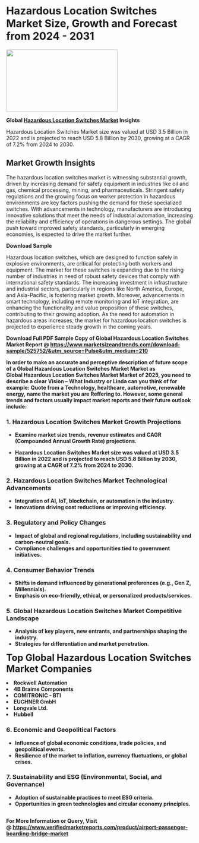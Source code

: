 <H1>Hazardous Location Switches Market Size, Growth and Forecast from 2024 - 2031</H1><img class="aligncenter size-medium wp-image-584254" src="https://thirdeyenews.in/wp-content/uploads/2024/09/Global-Market-Research-300x168.jpeg" alt="" width="300" height="168" /><p><strong>Global&nbsp;<a href="https://www.marketsizeandtrends.com/download-sample/525752/&amp;utm_source=Pulse&amp;utm_medium=210">Hazardous Location Switches Market</a> Insights</strong></p><p>Hazardous Location Switches Market size was valued at USD 3.5 Billion in 2022 and is projected to reach USD 5.8 Billion by 2030, growing at a CAGR of 7.2% from 2024 to 2030.</p><p><h2>Market Growth Insights</h2> <p>The hazardous location switches market is witnessing substantial growth, driven by increasing demand for safety equipment in industries like oil and gas, chemical processing, mining, and pharmaceuticals. Stringent safety regulations and the growing focus on worker protection in hazardous environments are key factors pushing the demand for these specialized switches. With advancements in technology, manufacturers are introducing innovative solutions that meet the needs of industrial automation, increasing the reliability and efficiency of operations in dangerous settings. The global push toward improved safety standards, particularly in emerging economies, is expected to drive the market further.</p> <p><strong>Download Sample</strong></p> <p>Hazardous location switches, which are designed to function safely in explosive environments, are critical for protecting both workers and equipment. The market for these switches is expanding due to the rising number of industries in need of robust safety devices that comply with international safety standards. The increasing investment in infrastructure and industrial sectors, particularly in regions like North America, Europe, and Asia-Pacific, is fostering market growth. Moreover, advancements in smart technology, including remote monitoring and IoT integration, are enhancing the functionality and value proposition of these switches, contributing to their growing adoption. As the need for automation in hazardous areas increases, the market for hazardous location switches is projected to experience steady growth in the coming years.</p> <p><strong></p><p><span class=""><strong>Download Full PDF Sample Copy of Global Hazardous Location Switches Market Report</strong> @ <a href="https://www.marketsizeandtrends.com/download-sample/525752/&amp;utm_source=Pulse&amp;utm_medium=210" target="_blank">https://www.marketsizeandtrends.com/download-sample/525752/&amp;utm_source=Pulse&amp;utm_medium=210</a></span></p><p>In order to make an accurate and perceptive description of future scope of a Global&nbsp;Hazardous Location Switches Market Market as Global&nbsp;Hazardous Location Switches Market Market of 2025, you need to describe a clear Vision &ndash; What Industry or Linda can you think of for example: Quote from a Technology, healthcare, automotive, renewable energy, name the market you are Reffering to. However, some general trends and factors usually impact market reports and their future outlook include:</p><h3>1.&nbsp;<strong>Hazardous Location Switches Market Growth Projections</strong></h3><ul><li>Examine market size trends, revenue estimates and CAGR (Compounded Annual Growth Rate) projections.</li><li><p>Hazardous Location Switches Market size was valued at USD 3.5 Billion in 2022 and is projected to reach USD 5.8 Billion by 2030, growing at a CAGR of 7.2% from 2024 to 2030.</p></li></ul><h3>2.&nbsp;<strong>Hazardous Location Switches Market Technological Advancements</strong></h3><ul><li>Integration of AI, IoT, blockchain, or automation in the industry.</li><li>Innovations driving cost reductions or improving efficiency.</li></ul><h3>3.&nbsp;<strong>Regulatory and Policy Changes</strong></h3><ul><li>Impact of global and regional regulations, including sustainability and carbon-neutral goals.</li><li>Compliance challenges and opportunities tied to government initiatives.</li></ul><h3>4.&nbsp;<strong>Consumer Behavior Trends</strong></h3><ul><li>Shifts in demand influenced by generational preferences (e.g., Gen Z, Millennials).</li><li>Emphasis on eco-friendly, ethical, or personalized products/services.</li></ul><h3>5.&nbsp;<strong>Global Hazardous Location Switches Market Competitive Landscape</strong></h3><ul><li>Analysis of key players, new entrants, and partnerships shaping the industry.</li><li>Strategies for differentiation and market penetration.</li></ul><p data-pm-slice="1 1 []"><span style="color: inherit; font-family: inherit; font-size: 25px;">Top Global Hazardous Location Switches Market Companies</span></p><div class="" data-test-id=""><p><li>Rockwell Automation</li><li> 4B Braime Components</li><li> COMITRONIC - BTI</li><li> EUCHNER GmbH</li><li> Longvale Ltd.</li><li> Hubbell</li></p></div><h3>6.&nbsp;<strong>Economic and Geopolitical Factors</strong></h3><ul><li>Influence of global economic conditions, trade policies, and geopolitical events.</li><li>Resilience of the market to inflation, currency fluctuations, or global crises.</li></ul><h3>7.&nbsp;<strong>Sustainability and ESG (Environmental, Social, and Governance)</strong></h3><ul><li>Adoption of sustainable practices to meet ESG criteria.</li><li>Opportunities in green technologies and circular economy principles.</li></ul><h2><strong style="font-size: 14px;">For More Information or Query, Visit @&nbsp;</strong><a style="background-color: #ffffff; font-size: 14px;" href="https://www.marketsizeandtrends.com/report/hazardous-location-switches-market/" target="_blank">https://www.verifiedmarketreports.com/product/airport-passenger-boarding-bridge-market</a></h2>
